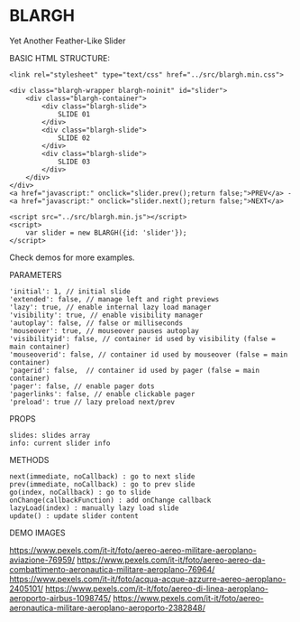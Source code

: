 # BLARGH
Yet Another Feather-Like Slider



BASIC HTML STRUCTURE:

	<link rel="stylesheet" type="text/css" href="../src/blargh.min.css">

	<div class="blargh-wrapper blargh-noinit" id="slider">
		<div class="blargh-container">
			<div class="blargh-slide">
				SLIDE 01
			</div>
			<div class="blargh-slide">
				SLIDE 02
			</div>
			<div class="blargh-slide">
				SLIDE 03
			</div>
		</div>
	</div>
	<a href="javascript:" onclick="slider.prev();return false;">PREV</a> - 
	<a href="javascript:" onclick="slider.next();return false;">NEXT</a>

	<script src="../src/blargh.min.js"></script>
	<script>
		var slider = new BLARGH({id: 'slider'});
	</script>

Check demos for more examples.



PARAMETERS

	'initial': 1, // initial slide
	'extended': false, // manage left and right previews
	'lazy': true, // enable internal lazy load manager
	'visibility': true, // enable visibility manager
	'autoplay': false, // false or milliseconds
	'mouseover': true, // mouseover pauses autoplay
	'visibilityid': false, // container id used by visibility (false = main container)
	'mouseoverid': false, // container id used by mouseover (false = main container)
	'pagerid': false,  // container id used by pager (false = main container)
	'pager': false, // enable pager dots
	'pagerlinks': false, // enable clickable pager
	'preload': true // lazy preload next/prev



PROPS

	slides: slides array
	info: current slider info 



METHODS

	next(immediate, noCallback) : go to next slide
	prev(immediate, noCallback) : go to prev slide
	go(index, noCallback) : go to slide
	onChange(callbackFunction) : add onChange callback
	lazyLoad(index) : manually lazy load slide
	update() : update slider content



DEMO IMAGES

https://www.pexels.com/it-it/foto/aereo-aereo-militare-aeroplano-aviazione-76959/
https://www.pexels.com/it-it/foto/aereo-aereo-da-combattimento-aeronautica-militare-aeroplano-76964/
https://www.pexels.com/it-it/foto/acqua-acque-azzurre-aereo-aeroplano-2405101/
https://www.pexels.com/it-it/foto/aereo-di-linea-aeroplano-aeroporto-airbus-1098745/
https://www.pexels.com/it-it/foto/aereo-aeronautica-militare-aeroplano-aeroporto-2382848/
